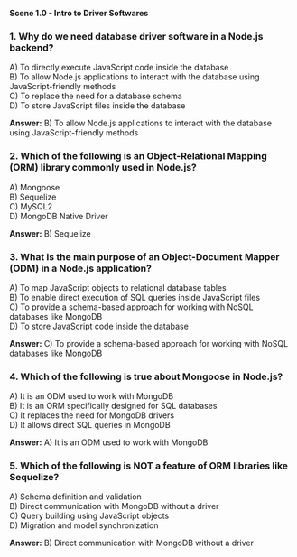 **Scene 1.0 - Intro to Driver Softwares**

### **1. Why do we need database driver software in a Node.js backend?**

A) To directly execute JavaScript code inside the database  
B) To allow Node.js applications to interact with the database using JavaScript-friendly methods  
C) To replace the need for a database schema  
D) To store JavaScript files inside the database

**Answer:** B) To allow Node.js applications to interact with the database using JavaScript-friendly methods

### **2. Which of the following is an Object-Relational Mapping (ORM) library commonly used in Node.js?**

A) Mongoose  
B) Sequelize  
C) MySQL2  
D) MongoDB Native Driver

**Answer:** B) Sequelize

### **3. What is the main purpose of an Object-Document Mapper (ODM) in a Node.js application?**

A) To map JavaScript objects to relational database tables  
B) To enable direct execution of SQL queries inside JavaScript files  
C) To provide a schema-based approach for working with NoSQL databases like MongoDB  
D) To store JavaScript code inside the database

**Answer:** C) To provide a schema-based approach for working with NoSQL databases like MongoDB

### **4. Which of the following is true about Mongoose in Node.js?**

A) It is an ODM used to work with MongoDB  
B) It is an ORM specifically designed for SQL databases  
C) It replaces the need for MongoDB drivers  
D) It allows direct SQL queries in MongoDB

**Answer:** A) It is an ODM used to work with MongoDB

### **5. Which of the following is NOT a feature of ORM libraries like Sequelize?**

A) Schema definition and validation  
B) Direct communication with MongoDB without a driver  
C) Query building using JavaScript objects  
D) Migration and model synchronization

**Answer:** B) Direct communication with MongoDB without a driver

